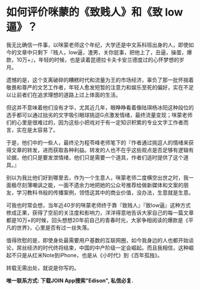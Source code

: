 # 如何评价咪蒙的《致贱人》和《致 low 逼》？

我无比确信一件事，以咪蒙老师这个年纪，大学还是中文系科班出身的人，即使如今的文章中只剩下『贱人，low逼，渣男，关你屁事，把他上了，丑逼，操蛋，爆款，10万+』，年轻的时候，也是读着昆德拉卡夫卡安兰德度过的心怀梦想的岁月。

遗憾的是，这个支离破碎的糟糕时代和流量为王的市场经济，辜负了那一批怀揣着敬畏和尊严的文艺工作者，年轻人愈发短暂的注意力和娱乐至死的偏好，实在不足以让前者们在追求理想的道路上过上体面的生活。

但这并不意味着他们没有才华，尤其近几年，眼睁睁看着像陆琪杨冰阳这种段位的选手都可以通过拙劣的文字吸引眼球挑逗G点激发情绪，最终流量变现；咪蒙老师们的心里是很难过的，因为这些小把戏对于有一定知识积累的专业文字工作者而言，实在是太容易了。

于是，他们中的一些人，最终沦为程苓峰老师笔下的『作者通过挑逗人的情绪来获得文章的转发，进而获取各种利益。转发的人也不在乎这些观点是否足够有逻辑有论据，他们只是要发泄情绪，他们只是需要一个道具，作者们适时提供了这个道具。』

别以为我比他们好到哪里去，作为一个生意人，咪蒙老师二度横空出世之时，我一面极尽刻薄嘲讽之能，一面不遗余力地把她的公众号推荐给做新媒体和文案的朋友，学习教科书般的传播案例，领悟这其中的商业价值，没办法，生意就是生意。

可我也时常会想，当年近40岁的咪蒙老师终于靠『致贱人』『致low逼』这种方式修成正果，获得了空前的关注度和影响力，洋洋得意地告诉大家自己的每一篇文章都是10万+的时候，回头想想20年前自己的青春时光，大家争相阅读的爆款是《平凡的世界》，心里是否有过一丝失落。

值得欣慰的是，即使身处最需要用户基数的互联网圈，如今我身边的人也都开始谈论，屌丝经济的时代终将结束，中国的中产阶级一定会崛起。而且我相信，这种崛起不只是从红米Note到iPhone，也是从《小时代》到《百年孤独》。

转载无需出处，就说是你写的。

**唯一联系方式: 下载JOIN App搜索"Edison", 私信必复.**